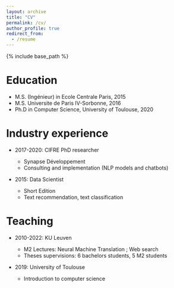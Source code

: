 ```yaml
---
layout: archive
title: "CV"
permalink: /cv/
author_profile: true
redirect_from:
  - /resume
---
```


{% include base_path %}

Education
======
* M.S. (Ingénieur) in Ecole Centrale Paris, 2015
* M.S. Universite de Paris IV-Sorbonne, 2016
* Ph.D in Computer Science, University of Toulouse, 2020

Industry experience
======
* 2017-2020: CIFRE PhD researcher
  * Synapse Développement
  * Consulting and implementation (NLP models and chatbots)

* 2015: Data Scientist
  * Short Edition
  * Text recommendation, text classification
  

Teaching
======

* 2010-2022: KU Leuven
  * M2 Lectures: Neural Machine Translation ; Web search
  * Theses supervisions: 6 bachelors students, 5 M2 students

* 2019: University of Toulouse
  * Introduction to computer science
